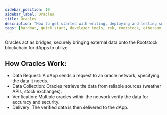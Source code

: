 ```yaml
---
sidebar_position: 10
sidebar_label: Oracles
title: Oracles
description: "How to get started with writing, deploying and testing smart contracts on Rootstock using Hardhat." 
tags: [hardhat, quick start, developer tools, rsk, rootstock, ethereum, dApps, smart contracts]
---
```


Oracles act as bridges, securely bringing external data onto the Rootstock blockchain for dApps to utilize.

## How Oracles Work:
* Data Request: A dApp sends a request to an oracle network, specifying the data it needs.
* Data Collection: Oracles retrieve the data from reliable sources (weather APIs, stock exchanges).
* Verification: Multiple oracles within the network verify the data for accuracy and security.
* Delivery: The verified data is then delivered to the dApp.

<CardsGrid>
  <CardsGridItem
    title="Umbrella Network"
    subtitle="oracles"
    color="cyan"
    description="Umbrella Network provides access to reliable and secure data verified by Umbrella's decentralized network. Utilize Umbrella's Data Layer to build customizable and composable data streams on demand on Rootstock."
    linkHref="https://umb.network//"
    linkTitle="Access on-chain data"
  />
   <CardsGridItem
    title="Redstone Finance"
    subtitle="oracles"
    color="cyan"
    description="RedStone provides data feeds to blockchains such as Rootstock and layer 2 scaling solutions across the entire blockchain ecosystem that are both EVM and non-EVM compatible. RedStone allows data to be provided on-demand rather than on a fixed schedule, reducing the costs of putting data 'on-chain'. This is achieved by storing data off of the blockchain as cryptography signed packages and allowing smart contracts of dApps to fetch data when necessary."
    linkHref="https://redstone.finance/"
    linkTitle="Access on-chain data"
  />
</CardsGrid>